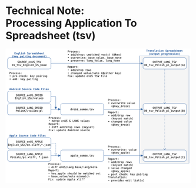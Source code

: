 # Technical Note:<br>Processing Application To Spreadsheet (tsv)

![](TechNote_ProcessAppToTsv_files/ExportDataflowDiagram_pl.png)
